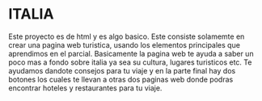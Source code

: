 # ITALIA
Este proyecto es de html y es algo basico.
Este consiste solamemte en crear una pagina web turistica, usando los elementos principales que aprendimos en el parcial.
Basicamente la pagina web te ayuda a saber un poco mas a fondo sobre italia ya sea su cultura, lugares turisticos etc. Te ayudamos
dandote consejos para tu viaje y en la parte final hay dos botones los cuales te llevan a otras dos paginas web donde 
podras encontrar hoteles y restaurantes para tu viaje.
